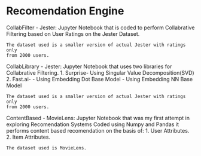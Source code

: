 # Recomendation Engine

CollabFilter - Jester:
	Jupyter Notebook that is coded to perform Collabrative Filtering based on
	User Ratings on the Jester Dataset.

	The dataset used is a smaller version of actual Jester with ratings only
	from 2000 users.


CollabLibrary - Jester:
	Jupyter Notebook that uses two libraries for Collabrative Filtering.
	1. Surprise-
		Using Singular Value Decomposition(SVD)
	2. Fast.ai-
		- Using Embedding Dot Base Model
		- Using Embedding NN Base Model

	The dataset used is a smaller version of actual Jester with ratings only
	from 2000 users.

ContentBased - MovieLens:
	Jupyter Notebook that was my first attempt in exploring Recomendation Systems
	Coded using Numpy and Pandas it performs content based recomendation
	on the basis of:
		1. User Attributes.
		2. Item Attributes.

	The dataset used is MovieLens.
